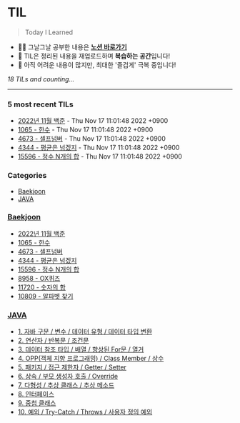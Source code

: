 # TIL
> Today I Learned

- ✍🏻 그날그날 공부한 내용은 [**노션 바로가기**](https://6suk.notion.site/d8178c919339498ca4d8a80ef05734f2?v=0cd23c88e74b4c68ab86275323f42f88)
- 📑 TIL은 정리된 내용을 재업로드하며 **복습하는 공간**입니다!
- 🐣 아직 어려운 내용이 많지만, 최대한 '즐겁게' 극복 중입니다!


_18 TILs and counting..._

---

### 5 most recent TILs

- [2022년 11월 백준](Baekjoon/202211-All.md) - Thu Nov 17 11:01:48 2022 +0900
- [1065 - 한수](Baekjoon/202211-S4-1065.md) - Thu Nov 17 11:01:48 2022 +0900
- [4673 - 셀프넘버](Baekjoon/202211-S5-4673.md) - Thu Nov 17 11:01:48 2022 +0900
- [4344 - 평균은 넘겠지](Baekjoon/202211-V1-4344.md) - Thu Nov 17 11:01:48 2022 +0900
- [15596 - 정수 N개의 합](Baekjoon/202211-V2-15596.md) - Thu Nov 17 11:01:48 2022 +0900

### Categories

- [Baekjoon](#Baekjoon)
- [JAVA](#JAVA)

### [Baekjoon](#Baekjoon)
- [2022년 11월 백준](Baekjoon/202211-All.md)
- [1065 - 한수](Baekjoon/202211-S4-1065.md)
- [4673 - 셀프넘버](Baekjoon/202211-S5-4673.md)
- [4344 - 평균은 넘겠지](Baekjoon/202211-V1-4344.md)
- [15596 - 정수 N개의 합](Baekjoon/202211-V2-15596.md)
- [8958 - OX퀴즈](Baekjoon/202211-V2-8958.md)
- [11720 - 숫자의 합](Baekjoon/202211-V4-11720.md)
- [10809 - 알파벳 찾기](Baekjoon/202211-V5-10809.md)

### [JAVA](#JAVA)
- [1. 자바 구문 / 변수 / 데이터 유형 / 데이터 타입 변환](JAVA/01.JAVA기초.md)
- [2. 연산자 / 반복문 / 조건문](JAVA/02.연산자_반복문_조건문.md)
- [3. 데이터 참조 타입 / 배열 / 향상된 For문 / 열거](JAVA/03.데이터참조타입_배열_향상된For문_열거.md)
- [4. OPP(객체 지향 프로그래밍) / Class Member / 상수](JAVA/04.OPP_ClassMember.md)
- [5. 패키지 / 접근 제한자 / Getter / Setter](JAVA/05.패키지_접근제한자_Getter와Setter.md)
- [6. 상속 / 부모 생성자 호출 / Override](JAVA/06.상속_Override.md)
- [7. 다형성 / 추상 클래스 / 추상 메소드](JAVA/07.다형성_타입변환_추상클래스_추상메소드.md)
- [8. 인터페이스](JAVA/08.인터페이스.md)
- [9. 중첩 클래스](JAVA/09.중첩클래스.md)
- [10. 예외 / Try-Catch / Throws / 사용자 정의 예외](JAVA/10.Throws_Exception.md)

[1]: https://simonwillison.net/2020/Apr/20/self-rewriting-readme/
[2]: https://github.com/jbranchaud/til

